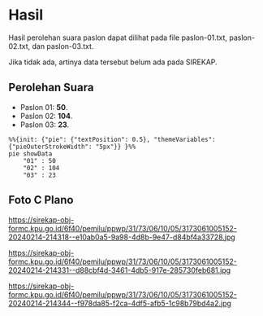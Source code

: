 # Hasil

Hasil perolehan suara paslon dapat dilihat pada file paslon-01.txt, paslon-02.txt, dan paslon-03.txt.

Jika tidak ada, artinya data tersebut belum ada pada SIREKAP.

## Perolehan Suara

 * Paslon 01: **50**.
 * Paslon 02: **104**.
 * Paslon 03: **23**.

```mermaid
%%{init: {"pie": {"textPosition": 0.5}, "themeVariables": {"pieOuterStrokeWidth": "5px"}} }%%
pie showData
    "01" : 50
    "02" : 104
    "03" : 23
```
## Foto C Plano

https://sirekap-obj-formc.kpu.go.id/6f40/pemilu/ppwp/31/73/06/10/05/3173061005152-20240214-214318--e10ab0a5-9a98-4d8b-9e47-d84bf4a33728.jpg

https://sirekap-obj-formc.kpu.go.id/6f40/pemilu/ppwp/31/73/06/10/05/3173061005152-20240214-214331--d88cbf4d-3461-4db5-917e-285730feb681.jpg

https://sirekap-obj-formc.kpu.go.id/6f40/pemilu/ppwp/31/73/06/10/05/3173061005152-20240214-214344--f978da85-f2ca-4df5-afb5-1c98b79bd4a2.jpg
